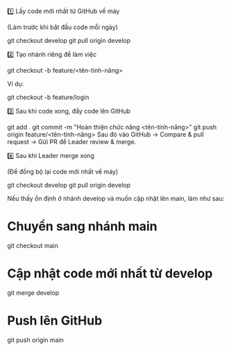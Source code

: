 1️⃣ Lấy code mới nhất từ GitHub về máy

(Làm trước khi bắt đầu code mỗi ngày)

git checkout develop
git pull origin develop

2️⃣ Tạo nhánh riêng để làm việc

git checkout -b feature/<tên-tính-năng>

Ví dụ:

git checkout -b feature/login

3️⃣ Sau khi code xong, đẩy code lên GitHub

git add .
git commit -m "Hoàn thiện chức năng <tên-tính-năng>"
git push origin feature/<tên-tính-năng>
Sau đó vào GitHub → Compare & pull request → Gửi PR để Leader review & merge.

4️⃣ Sau khi Leader merge xong

(Để đồng bộ lại code mới nhất về máy)

git checkout develop
git pull origin develop

Nếu thấy ổn định ở nhánh develop và muốn cập nhật lên main, làm như sau:

# Chuyển sang nhánh main
git checkout main

# Cập nhật code mới nhất từ develop
git merge develop

# Push lên GitHub
git push origin main


